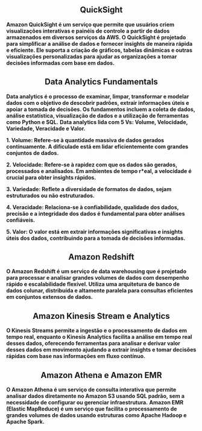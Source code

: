<div align=center>

## QuickSight

</div>

**Amazon QuickSight é um serviço que permite que usuários criem visualizações interativas e painéis de controle a partir de dados armazenados em diversos serviços da AWS. O QuickSight é projetado para simplificar a análise de dados e fornecer insights de maneira rápida e eficiente. Ele suporta a criação de gráficos, tabelas dinâmicas e outras visualizações personalizadas para ajudar as organizações a tomar decisões informadas com base em dados.**

<div align=center>

## Data Analytics Fundamentals

</div>

**Data analytics é o processo de examinar, limpar, transformar e modelar dados com o objetivo de descobrir padrões, extrair informações úteis e apoiar a tomada de decisões. Os fundamentos incluem a coleta de dados, análise estatística, visualização de dados e a utilização de ferramentas como Python e SQL.**
**Data analytics lida com 5 Vs: Volume, Velocidade, Variedade, Veracidade e Valor.**

**1. Volume: Refere-se à quantidade massiva de dados gerados continuamente. A dificulade está em lidar eficientemente com grandes conjuntos de dados.**

**2. Velocidade: Refere-se à rapidez com que os dados são gerados, processados e analisados. Em ambientes de tempo r*eal, a velocidade é crucial para obter insights rápidos.**

**3. Variedade: Reflete a diversidade de formatos de dados, sejam estruturados ou não estruturados.**

**4. Veracidade: Relaciona-se à confiabilidade, qualidade dos dados, precisão e a integridade dos dados é fundamental para obter análises confiáveis.**

**5. Valor: O valor está em extrair informações significativas e insights úteis dos dados, contribuindo para a tomada de decisões informadas.**

<div align=center>

## Amazon Redshift

</div>

**O Amazon Redshift é um serviço de data warehousing que é projetado para processar e analisar grandes volumes de dados com desempenho rápido e escalabilidade flexível. Utiliza uma arquitetura de banco de dados colunar, distribuída e altamente paralela para consultas eficientes em conjuntos extensos de dados.**

<div align=center>

## Amazon Kinesis Stream e Analytics

</div>

**O Kinesis Streams permite a ingestão e o processamento de dados em tempo real, enquanto o Kinesis Analytics facilita a análise em tempo real desses dados, oferecendo ferramentas para analisar e derivar valor desses dados em movimento ajudando a extrair insights e tomar decisões rápidas com base nas informações em fluxo contínuo.**

<div align=center>

## Amazon Athena e Amazon EMR

</div>

**O Amazon Athena é um serviço de consulta interativa que permite analisar dados diretamente no Amazon S3 usando SQL padrão, sem a necessidade de configurar ou gerenciar infraestrutura.**
**Amazon EMR (Elastic MapReduce) é um serviço que facilita o processamento de grandes volumes de dados usando estruturas como Apache Hadoop e Apache Spark.**
